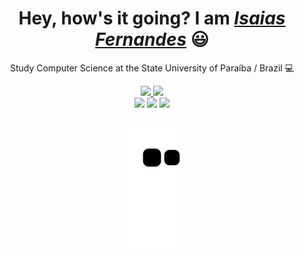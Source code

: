   </div>
  
  <h1 align="center">Hey, how's it going? I am <a href="https://www.linkedin.com/in/isaias-fernandes-ab99b6230/"><i>Isaias Fernandes</i></a> 😃️</h1>
  <p align="center">Study Computer Science at the State University of Paraíba / Brazil 💻
 
</div>
<p a</p>

<div align="center">
  <a href="https://github.com/Enriyuu">
    <img height="150em" src="https://github-readme-stats.vercel.app/api?username=Enriyuu&show_icons=true&theme=dracula&include_all_commits=true&count_private=true"/>
  <img height="150em" src="https://github-readme-stats.vercel.app/api/top-langs/?username=Enriyuu&layout=compact&langs_count=7&theme=dracula"/>
  </a>
</div>
<div align="center">
  <a href="https://www.instagram.com/is.lfer/" target="_blank"><img src="https://img.shields.io/badge/-Instagram-%23E4405F?style=for-the-badge&logo=instagram&logoColor=white" target="_blank"></a>
  <a href="https://www.linkedin.com/in/isaias-fernandes-ab99b6230/" target="_blank"><img src="https://img.shields.io/badge/-LinkedIn-%230077B5?style=for-the-badge&logo=linkedin&logoColor=white" target="_blank"></a> 
  <a href="mailto:gm3r23@gmail.com"><img src="https://img.shields.io/badge/-Gmail-%23333?style=for-the-badge&logo=gmail&logoColor=white" target="_blank"></a>
</div>

<div align="center">
  
  ##
  
  ![Snake animation](https://github.com/Enriyuu/Enriyuu/blob/output/github-contribution-grid-snake.svg)
  
</div>
